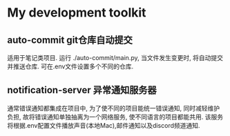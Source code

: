 # My development toolkit

## auto-commit git仓库自动提交
适用于笔记类项目.
运行 ./auto-commit/main.py, 当文件发生变更时, 将自动提交并推送仓库. 
可在.env文件设置多个不同的仓库.

## notification-server 异常通知服务器
通常错误通知都集成在项目中, 为了使不同的项目能统一错误通知, 同时减轻维护负担, 故将错误通知单独抽离为一个网络服务, 使不同语言的项目都能共用.
该服务将根据.env配置文件播放声音(本地Mac),邮件通知以及discord频道通知.